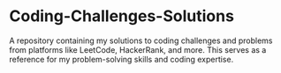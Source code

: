 # Coding-Challenges-Solutions
A repository containing my solutions to coding challenges and problems from platforms like LeetCode, HackerRank, and more. This serves as a reference for my problem-solving skills and coding expertise.
